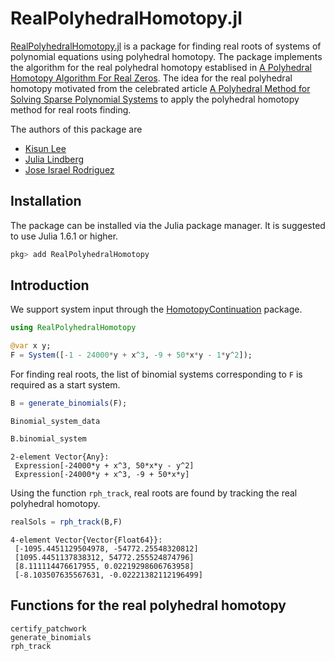 # RealPolyhedralHomotopy.jl

[RealPolyhedralHomotopy.jl](https://github.com/klee669/RealPolyhedralHomotopy.jl)
is a package for finding real roots of systems of polynomial equations using polyhedral homotopy.
The package implements the algorithm for the real polyhedral homotopy establised in [A Polyhedral Homotopy Algorithm For Real Zeros](https://arxiv.org/abs/1910.01957). The idea for the real polyhedral homotopy motivated from the celebrated article [A Polyhedral Method for Solving Sparse Polynomial Systems](https://www.jstor.org/stable/2153370?seq=1) to apply the polyhedral homotopy method for real roots finding.

The authors of this package are
* [Kisun Lee](https://klee669.github.io)
* [Julia Lindberg](https://sites.google.com/view/julialindberg)
* [Jose Israel Rodriguez](https://sites.google.com/wisc.edu/jose)

## Installation

The package can be installed via the Julia package manager. It is suggested to use Julia 1.6.1 or higher.
```julia
pkg> add RealPolyhedralHomotopy
```

## Introduction

We support system input through the [HomotopyContinuation](https://www.juliahomotopycontinuation.org) package.
```julia
using RealPolyhedralHomotopy

@var x y;
F = System([-1 - 24000*y + x^3, -9 + 50*x*y - 1*y^2]);
```

For finding real roots, the list of binomial systems corresponding to `F` is required as a start system.
```julia
B = generate_binomials(F);
```
```
Binomial_system_data
```
```julia
B.binomial_system
```
```
2-element Vector{Any}:
 Expression[-24000*y + x^3, 50*x*y - y^2]
 Expression[-24000*y + x^3, -9 + 50*x*y]
```
Using the function `rph_track`, real roots are found by tracking the real polyhedral homotopy.
```julia
realSols = rph_track(B,F)
```
```
4-element Vector{Vector{Float64}}:
 [-1095.4451129504978, -54772.25548320812]
 [1095.4451137838312, 54772.255524874796]
 [8.111114476617955, 0.02219298606763958]
 [-8.103507635567631, -0.02221382112196499]
```

## Functions for the real polyhedral homotopy

```@docs
certify_patchwork
generate_binomials
rph_track
```
